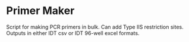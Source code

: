 # Primer Maker

Script for making PCR primers in bulk.  Can add Type IIS restriction sites.  Outputs in either IDT csv or IDT 96-well excel formats.
